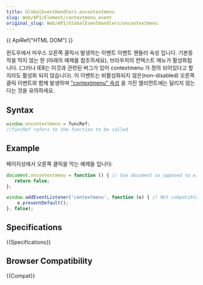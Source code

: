 ```yaml
---
title: GlobalEventHandlers.oncontextmenu
slug: Web/API/Element/contextmenu_event
original_slug: Web/API/GlobalEventHandlers/oncontextmenu
---
```

{{ ApiRef("HTML DOM") }}

윈도우에서 마우스 오른쪽 클릭시 발생하는 이벤트 이벤트 핸들러 속성 입니다. 기본동작을 막지 않는 한 (아래의 예제를 참조하세요), 브라우저의 컨텍스트 메뉴가 활성화됩니다. (그러나 IE8는 이것과 관련된 버그가 있어 contextmenu 가 정의 되어있다고 할지라도 활성화 되지 않습니다). 이 이벤트는 비활성화되지 않은(non-disabled) 오른쪽 클릭 이벤트와 함께 발생하며 ["contextmenu" 속성](http://hacks.mozilla.org/2011/11/html5-context-menus-in-firefox-screencast-and-code/) 을 가진 엘리먼트에는 달리지 않는다는 것을 유의하세요.

## Syntax

```js
window.oncontextmenu = funcRef;
//funcRef refers to the function to be called
```

## Example

페이지상에서 오른쪽 클릭을 막는 예제들 입니다:

```js
document.oncontextmenu = function () { // Use document as opposed to window for IE8 compatibility
   return false;
};

window.addEventListener('contextmenu', function (e) { // Not compatible with IE < 9
    e.preventDefault();
}, false);
```

## Specifications

{{Specifications}}

## Browser Compatibility

{{Compat}}
